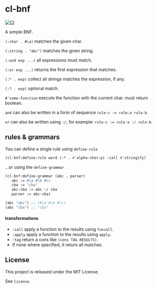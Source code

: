 # cl-bnf
[![CI](https://github.com/diasbruno/cl-bnf/actions/workflows/ci.yml/badge.svg)](https://github.com/diasbruno/cl-bnf/actions/workflows/ci.yml)

A simple BNF.

`(:char . #\a)`     matches the given char.

`(:string . "abc")` matches the given string.

`(:and exp ...)`    all expressions must match.

`(:or exp ...)`     returns the first expression that matches.

`(:* . exp)`        collect all strings matches the expression, if any.

`(:? . exp)`        optional match.

`#'some-function`   execute the function with the current char. must return boolean.

`and` can also be written in a form of sequence `rule-c := rule-a rule-b`.

`or` can also be written using `:/`, for example: `rule-c := rule-a :/ rule-b`.

## rules & grammars

You can define a single rule using `define-rule`

```lisp
(cl-bnf:define-rule word (:* . #'alpha-char-p) :call #'stringify)
```

...or using the `define-grammar`

```lisp
(cl-bnf:define-grammar (abc . parser)
   abc := #\a #\b #\c
   cba := "cba"
   abc-cba := abc :/ cba
   parser := abc-cba)

(abc "abc") ;; (#\a #\b #\c)
(abc "cba") ;; "cba"
```

#### transformations

- `:call` apply a function to the results using `funcall`.
- `:apply` apply a function to the results using `apply`.
- `:tag` return a cons like `(cons TAG RESULTS)`.
- If none where specified, it return all matches.

## License

This project is released under the MIT License.

See `license`.
